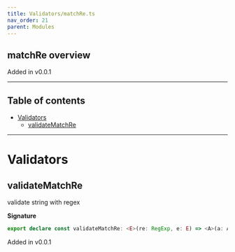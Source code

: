 ```yaml
---
title: Validators/matchRe.ts
nav_order: 21
parent: Modules
---
```


## matchRe overview

Added in v0.0.1

---

<h2 class="text-delta">Table of contents</h2>

- [Validators](#validators)
  - [validateMatchRe](#validatematchre)

---

# Validators

## validateMatchRe

validate string with regex

**Signature**

```ts
export declare const validateMatchRe: <E>(re: RegExp, e: E) => <A>(a: A) => Either<E, A>
```

Added in v0.0.1
